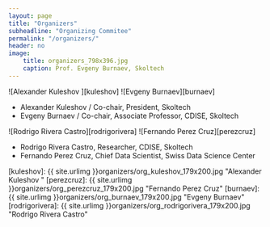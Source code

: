 ```yaml
---
layout: page
title: "Organizers"
subheadline: "Organizing Commitee"
permalink: "/organizers/"
header: no
image:
    title: organizers_798x396.jpg
    caption: Prof. Evgeny Burnaev, Skoltech
---
```



![Alexander Kuleshov ][kuleshov] ![Evgeny Burnaev][burnaev]

- Alexander Kuleshov / Co-chair, President, Skoltech
- Evgeny Burnaev / Co-chair, Associate Professor, CDISE, Skoltech

![Rodrigo Rivera Castro][rodrigorivera] ![Fernando Perez Cruz][perezcruz]

- Rodrigo Rivera Castro, Researcher, CDISE, Skoltech
- Fernando Perez Cruz, Chief Data Scientist, Swiss Data Science Center


[kuleshov]: {{ site.urlimg }}organizers/org_kuleshov_179x200.jpg "Alexander Kuleshov "
[perezcruz]: {{ site.urlimg }}organizers/org_perezcruz_179x200.jpg "Fernando Perez Cruz"
[burnaev]: {{ site.urlimg }}organizers/org_burnaev_179x200.jpg "Evgeny Burnaev"
[rodrigorivera]: {{ site.urlimg }}organizers/org_rodrigorivera_179x200.jpg "Rodrigo Rivera Castro"